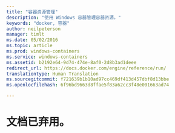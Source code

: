 ```yaml
---
title: "容器资源管理"
description: "使用 Windows 容器管理容器资源。"
keywords: "docker, 容器"
author: neilpeterson
manager: timlt
ms.date: 05/02/2016
ms.topic: article
ms.prod: windows-containers
ms.service: windows-containers
ms.assetid: b2192e64-9d74-474e-8af0-2d8b3ad1deee
redirect_url: https://docs.docker.com/engine/reference/run/
translationtype: Human Translation
ms.sourcegitcommit: f721639b1b10ad97cc469df413d457dbf8d13bbe
ms.openlocfilehash: 6f96bd9663d8ffae5f83a62cc3f48e001663ad74

---
```


# 文档已弃用。


<!--HONumber=Sep16_HO4-->


